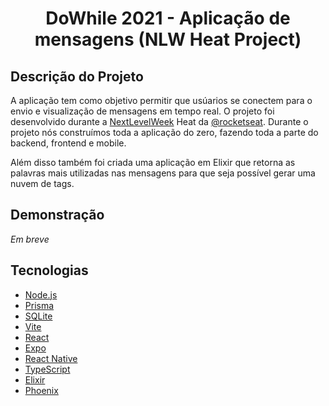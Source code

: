 <h1 align="center">DoWhile 2021 - Aplicação de mensagens (NLW Heat Project)</h1>

## Descrição do Projeto

A aplicação tem como objetivo permitir que usúarios se conectem para o envio e visualização de mensagens em tempo real. O projeto foi desenvolvido durante a [NextLevelWeek](https://nextlevelweek.com/) Heat da [@rocketseat](https://github.com/rocketseat). Durante o projeto nós construímos toda a aplicação do zero, fazendo toda a parte do backend, frontend e mobile.

Além disso também foi criada uma aplicação em Elixir que retorna as palavras mais utilizadas nas mensagens para que seja possível gerar uma nuvem de tags.

## Demonstração

*Em breve*

## Tecnologias

- [Node.js](https://nodejs.org/en/)
- [Prisma](https://www.prisma.io/)
- [SQLite](https://www.sqlite.org/index.html)
- [Vite](https://vitejs.dev/)
- [React](https://pt-br.reactjs.org/)
- [Expo](https://expo.io/)
- [React Native](https://reactnative.dev/)
- [TypeScript](https://www.typescriptlang.org/)
- [Elixir](https://elixir-lang.org/)
- [Phoenix](https://www.phoenixframework.org/)

